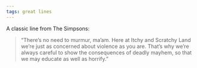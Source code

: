 ```yaml
---
tags: great lines
---
```



A classic line from The Simpsons:

> “There’s no need to murmur, ma’am. Here at Itchy and Scratchy Land we’re just as concerned about violence as you are. That’s why we’re always careful to show the consequences of deadly mayhem, so that we may educate as well as horrify.”

